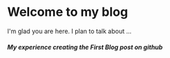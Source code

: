# Welcome to my blog

I'm glad you are here. I plan to talk about ...

###### **My experience creating the First Blog post on github**
